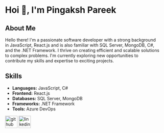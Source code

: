 # **Hoi 👋, I'm Pingaksh Pareek**

## About Me

Hello there! I'm a passionate software developer with a strong background in JavaScript, React.js and is also familiar with SQL Server, MongoDB, C#, and the .NET Framework. I thrive on creating efficient and scalable solutions to complex problems. I'm currently exploring new opportunities to contribute my skills and expertise to exciting projects.

## Skills

- **Languages:** JavaScript, C#
- **Frontend:** React.js
- **Databases:** SQL Server, MongoDB
- **Frameworks:** .NET Framework
- **Tools:** Azure DevOps


[<img src='https://cdn.jsdelivr.net/npm/simple-icons@3.0.1/icons/github.svg' alt='github' height='40'>](https://github.com/pingaksh08) 
[<img src='https://cdn.jsdelivr.net/npm/simple-icons@3.0.1/icons/linkedin.svg' alt='linkedin' height='40'>](https://www.linkedin.com/in/pingaksh-pareek-08/) 

